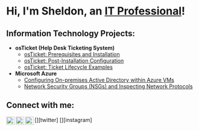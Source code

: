 <h1>Hi, I'm Sheldon, an <a href="https://linkedin.com/in/Josh">IT Professional</a>!</h1>

<h2>Information Technology Projects:</h2>

- <b>osTicket (Help Desk Ticketing System)</b>
  - [osTicket: Prerequisites and Installation](https://github.com/smarson20/osticket-prereqs)
  - [osTicket: Post-Installation Configuration](https://github.com/smarson20/post-install-config)
  - [osTicket: Ticket Lifecycle Examples](https://github.com/smarson20/ticket-lifecycle)
- <b>Microsoft Azure</b>
  - [Configuring On-premises Active Directory within Azure VMs](https://github.com/smarson20/configure-ad)
  - [Network Security Groups (NSGs) and Inspecting Network Protocols](https://github.com/smarson20/azure-network-protocols)

<h2>Connect with me:</h2>

[<img align="left" alt="Josh | Twitter" width="22px" src="https://cdn.jsdelivr.net/npm/simple-icons@v3/icons/twitter.svg" />][twitter]
[<img align="left" alt="Josh | LinkedIn" width="22px" src="https://cdn.jsdelivr.net/npm/simple-icons@v3/icons/linkedin.svg" />][linkedin]
[<img align="left" alt="Josh | Instagram" width="22px" src="https://cdn.jsdelivr.net/npm/simple-icons@v3/icons/instagram.svg" />][instagram]


[linkedin]: https://linkedin.com/in/Josh
